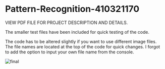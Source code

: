 # Pattern-Recognition-410321170

VIEW PDF FILE FOR PROJECT DESCRIPTION AND DETAILS.

The smaller test files have been included for quick testing of the code. 

The code has to be altered slightly if you want to use different image files. The file names are located at the top of the code for quick changes. I forgot to add the option to input your own file name from the console. 

![final](https://user-images.githubusercontent.com/38580373/49255301-90eb9580-f466-11e8-97ab-101f8591aa9f.png)
